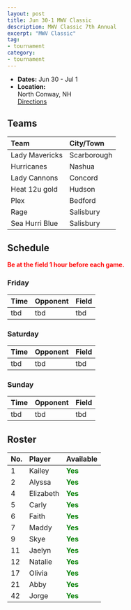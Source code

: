 ```yaml
---
layout: post
title: Jun 30-1 MWV Classic
description: MWV Classic 7th Annual
excerpt: "MWV Classic"
tag:
- tournament
category:
- tournament
---
```

* **Dates:** Jun 30 - Jul 1
* **Location:**  
North Conway, NH  
[Directions](https://seanmerrow.github.io/heatgold/fields/tbd)   

## Teams

|Team                        |City/Town        |
|:---------------------------|:----------------|
|Lady Mavericks	             |Scarborough	     | 
|Hurricanes	                 |Nashua 	         |
|Lady Cannons	               |Concord 	       | 
|Heat 12u gold	             |Hudson 	         |
|Plex                        |Bedford 	       |
|Rage	                       |Salisbury 	     | 
|Sea Hurri Blue	             |Salisbury        |


## Schedule
**<span style="color:red">Be at the field 1 hour before each game.</span>**

### Friday

| Time | Opponent | Field |
|:---  |:---      |:---   |
| tbd  | tbd      | tbd   |


### Saturday

| Time | Opponent | Field |
|:---  |:---      |:---   |
| tbd  | tbd      | tbd   |


### Sunday

| Time | Opponent | Field |
|:---  |:---      |:---   |
| tbd  | tbd      | tbd   |

## Roster

|No.|Player|Available|
|:---|:---------|:---|
|1   |Kailey    |<span style="color:green">**Yes**</span>|
|2   |Alyssa    |<span style="color:green">**Yes**</span>|
|4   |Elizabeth |<span style="color:green">**Yes**</span>|
|5   |Carly     |<span style="color:green">**Yes**</span>|
|6   |Faith     |<span style="color:green">**Yes**</span>|
|7   |Maddy     |<span style="color:green">**Yes**</span>|
|9   |Skye      |<span style="color:green">**Yes**</span>|
|11  |Jaelyn    |<span style="color:green">**Yes**</span>|
|12  |Natalie   |<span style="color:green">**Yes**</span>|
|17  |Olivia    |<span style="color:green">**Yes**</span>|
|21  |Abby      |<span style="color:green">**Yes**</span>|
|42  |Jorge     |<span style="color:green">**Yes**</span>|
